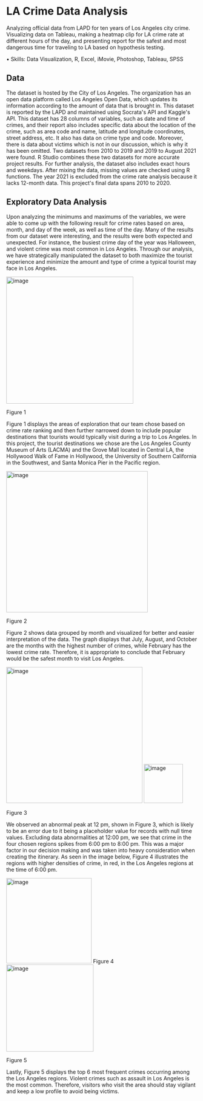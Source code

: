 # LA Crime Data Analysis
Analyzing official data from LAPD for ten years of Los Angeles city crime. Visualizing data on Tableau, making a heatmap clip for LA crime rate at different hours of the day, and presenting report for the safest and most dangerous time for traveling to LA based on hypothesis testing.

•	Skills: Data Visualization, R, Excel, iMovie, Photoshop, Tableau, SPSS



## Data

The dataset is hosted by the City of Los Angeles. The organization has an open data platform called Los Angeles Open Data, which updates its information according to the amount of data that is brought in. This dataset is reported by the LAPD and maintained using Socrata's API and Kaggle's API. This dataset has 28 columns of variables, such as date and time of crimes, and their report also includes specific data about the location of the crime, such as area code and name, latitude and longitude coordinates, street address, etc. It also has data on crime type and code. Moreover, there is data about victims which is not in our discussion, which is why it has been omitted. Two datasets from 2010 to 2019 and 2019 to August 2021 were found. R Studio combines these two datasets for more accurate project results. For further analysis, the dataset also includes exact hours and weekdays. After mixing the data, missing values are checked using R functions. The year 2021 is excluded from the crime rate analysis because it lacks 12-month data. This project's final data spans 2010 to 2020.

## Exploratory Data Analysis

Upon analyzing the minimums and maximums of the variables, we were able to come up with the following result for crime rates based on area, month, and day of the week, as well as time of the day. Many of the results from our dataset were interesting, and the results were both expected and unexpected. For instance, the busiest crime day of the year was Halloween, and violent crime was most common in Los Angeles. Through our analysis, we have strategically manipulated the dataset to both maximize the tourist experience and minimize the amount and type of crime a typical tourist may face in Los Angeles. 

<img width="335" alt="image" src="https://user-images.githubusercontent.com/88157400/230701740-f4ae6428-3f00-437c-9d89-1382eb03177d.png">

Figure 1

Figure 1 displays the areas of exploration that our team chose based on crime rate ranking and then further narrowed down to include popular destinations that tourists would typically visit during a trip to Los Angeles. In this project, the tourist destinations we chose are the Los Angeles County Museum of Arts (LACMA) and the Grove Mall located in Central LA, the Hollywood Walk of Fame in Hollywood, the University of Southern California in the Southwest, and Santa Monica Pier in the Pacific region.

<img width="373" alt="image" src="https://user-images.githubusercontent.com/88157400/230701755-dae3f107-0bc1-47f4-a5d0-f69ef604e7bd.png">

Figure 2

Figure 2 shows data grouped by month and visualized for better and easier interpretation of the data. The graph displays that July, August, and October are the months with the highest number of crimes, while February has the lowest crime rate. Therefore, it is appropriate to conclude that February would be the safest month to visit Los Angeles.

<img width="359" alt="image" src="https://user-images.githubusercontent.com/88157400/230701779-632929c9-f2b2-453d-87f7-30f7b0e23486.png">
<img width="103" alt="image" src="https://user-images.githubusercontent.com/88157400/230701788-40a9e906-404c-464b-8768-82d62b1df061.png">

Figure 3

We observed an abnormal peak at 12 pm, shown in Figure 3, which is likely to be an error due to it being a placeholder value for records with null time values. Excluding data abnormalities at 12:00 pm, we see that crime in the four chosen regions spikes from 6:00 pm to 8:00 pm. This was a major factor in our decision making and was taken into heavy consideration when creating the itinerary. As seen in the image below, Figure 4 illustrates the regions with higher densities of crime, in red, in the Los Angeles regions at the time of 6:00 pm.

<img width="225" alt="image" src="https://user-images.githubusercontent.com/88157400/230701797-5ca77b6f-0524-41b5-bda0-0a83b0f3eb6b.png">
Figure 4 						   

<img width="230" alt="image" src="https://user-images.githubusercontent.com/88157400/230701803-e49924c7-eb84-49c2-aacc-c527bd3ee19a.png">

Figure 5

Lastly, Figure 5 displays the top 6 most frequent crimes occurring among the Los Angeles regions. Violent crimes such as assault in Los Angeles is the most common. Therefore, visitors who visit the area should stay vigilant and keep a low profile to avoid being victims. 
